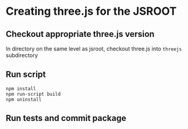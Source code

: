 # Creating three.js for the JSROOT

## Checkout appropriate three.js version

In directory on the same level as jsroot, checkout three.js
into `threejs` subdirectory

## Run script

    npm install
    npm run-script build
    npm uninstall

## Run tests and commit package